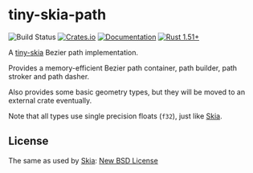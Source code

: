 # tiny-skia-path
![Build Status](https://github.com/RazrFalcon/tiny-skia/workflows/Rust/badge.svg)
[![Crates.io](https://img.shields.io/crates/v/tiny-skia-path.svg)](https://crates.io/crates/tiny-skia-path)
[![Documentation](https://docs.rs/tiny-skia-path/badge.svg)](https://docs.rs/tiny-skia-path)
[![Rust 1.51+](https://img.shields.io/badge/rust-1.51+-orange.svg)](https://www.rust-lang.org)

A [tiny-skia](https://github.com/RazrFalcon/tiny-skia) Bezier path implementation.

Provides a memory-efficient Bezier path container, path builder, path stroker and path dasher.

Also provides some basic geometry types, but they will be moved to an external crate eventually.

Note that all types use single precision floats (`f32`), just like [Skia](https://skia.org/).

## License

The same as used by [Skia](https://skia.org/): [New BSD License](./LICENSE)
